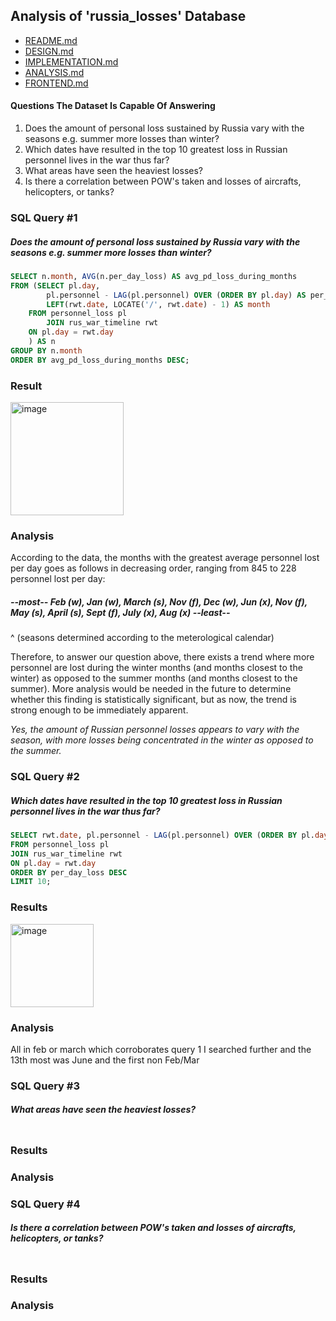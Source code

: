 ## Analysis of 'russia_losses' Database
- [README.md](README.md)
- [DESIGN.md](DESIGN.md)
- [IMPLEMENTATION.md](IMPLEMENTATION.md)
- [ANALYSIS.md](ANALYSIS.md)
- [FRONTEND.md](FRONTEND.md)

#### Questions The Dataset Is Capable Of Answering
1) Does the amount of personal loss sustained by Russia vary with the seasons e.g. summer more losses than winter?
2) Which dates have resulted in the top 10 greatest loss in Russian personnel lives in the war thus far?
3) What areas have seen the heaviest losses?
4) Is there a correlation between POW's taken and losses of aircrafts, helicopters, or tanks?


### SQL Query #1
##### Does the amount of personal loss sustained by Russia vary with the seasons e.g. summer more losses than winter?

```sql
SELECT n.month, AVG(n.per_day_loss) AS avg_pd_loss_during_months
FROM (SELECT pl.day,
		pl.personnel - LAG(pl.personnel) OVER (ORDER BY pl.day) AS per_day_loss,
		LEFT(rwt.date, LOCATE('/', rwt.date) - 1) AS month
	FROM personnel_loss pl
    	JOIN rus_war_timeline rwt
	ON pl.day = rwt.day
    ) AS n
GROUP BY n.month
ORDER BY avg_pd_loss_during_months DESC;
```
### Result
<img width="181" alt="image" src="https://github.com/KirstenMayland/cs61databases/assets/102620915/95c5c854-bda5-4cdf-93c7-14a96dd38bec">  

### Analysis
According to the data, the months with the greatest average personnel lost per day goes as follows in decreasing order, ranging from 845 to 228 personnel lost per day:  
##### --most-- Feb (w), Jan (w), March (s), Nov (f), Dec (w), Jun (x), Nov (f), May (s), April (s), Sept (f), July (x), Aug (x) --least--
^ (seasons determined according to the meterological calendar)  

Therefore, to answer our question above, there exists a trend where more personnel are lost during the winter months (and months closest to the winter) as opposed to the summer months (and months closest to the summer). More analysis would be needed in the future to determine whether this finding is statistically significant, but as now, the trend is strong enough to be immediately apparent.

*Yes, the amount of Russian personnel losses appears to vary with the season, with more losses being concentrated in the winter as opposed to the summer.*

### SQL Query #2
##### Which dates have resulted in the top 10 greatest loss in Russian personnel lives in the war thus far?
```sql
SELECT rwt.date, pl.personnel - LAG(pl.personnel) OVER (ORDER BY pl.day) AS per_day_loss
FROM personnel_loss pl
JOIN rus_war_timeline rwt
ON pl.day = rwt.day
ORDER BY per_day_loss DESC
LIMIT 10;
```
### Results
<img width="133" alt="image" src="https://github.com/KirstenMayland/cs61databases/assets/102620915/6ce372c8-faee-49d7-8b29-f8f045867562">

### Analysis
All in feb or march which corroborates query 1
 I searched further and the 13th most was June and the first non Feb/Mar

### SQL Query #3
##### What areas have seen the heaviest losses?
```sql
```
### Results
### Analysis

### SQL Query #4
##### Is there a correlation between POW's taken and losses of aircrafts, helicopters, or tanks?
```sql
```
### Results
### Analysis
